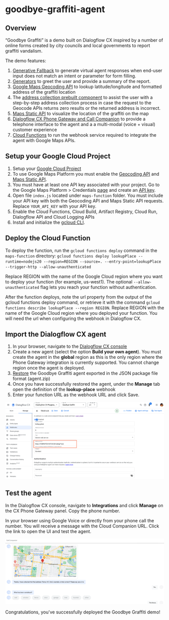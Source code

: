 # goodbye-graffiti-agent

## Overview

“Goodbye Graffiti” is a demo built on Dialogflow CX inspired by a number of online forms created by city councils and local governments to report graffiti vandalism. 

The demo features:
1. [Generative Fallback](https://cloud.google.com/dialogflow/cx/docs/concept/generative-fallback) to generate virtual agent responses when end-user input does not match an intent or parameter for form filling. 
1. [Generators](https://cloud.google.com/dialogflow/cx/docs/concept/generators) to greet the user and provide a summary of the report. 
1. [Google Maps Geocoding API](https://developers.google.com/maps/documentation/geocoding/requests-geocoding) to lookup latitude/longitude and formatted address of the graffiti location 
1. The [address collection prebuilt component](https://cloud.google.com/dialogflow/cx/docs/concept/prebuilt-component/address-collection) to assist the user with a step-by-step address collection process in case the request to the Geocode APIs returns zero results or the returned address is incorrect.  
1. [Maps Static API](https://developers.google.com/maps/documentation/maps-static/overview) to visualize the location of the graffiti on the map
1. [Dialogflow CX Phone Gateway and Call Companion](https://cloud.google.com/dialogflow/cx/docs/concept/integration/phone-gateway) to provide a telephone interface to the agent and a a multi-modal (voice + visual) customer experience
1. [Cloud Functions](https://cloud.google.com/functions/docs/configuring) to run the webhook service required to integrate the agent with Google Maps APIs. 

## Setup your Google Cloud Project
1. Setup your [Google Cloud Project](https://developers.google.com/maps/documentation/maps-static/cloud-setup) 
1. To use Google Maps Platform you must enable the [Geocoding API](https://console.cloud.google.com/apis/library/geocoding-backend.googleapis.com?utm_source=Docs_EnableAPIs&utm_content=Docs_geocoding-backend&_gl=1*1syfwbs*_ga*MTMxNzQwMTEyNS4xNjkyMDE1OTQ1*_ga_NRWSTWS78N*MTY5MjAxNTk0Ni4xLjEuMTY5MjAxNjk4Ni4wLjAuMA..) and [Maps Static API](https://console.cloud.google.com/apis/library/static-maps-backend.googleapis.com?utm_source=Docs_EnableAPIs&utm_content=Docs_static-maps-backend&_gl=1*13fpvaq*_ga*MTMxNzQwMTEyNS4xNjkyMDE1OTQ1*_ga_NRWSTWS78N*MTY5MjAxNTk0Ni4xLjEuMTY5MjAxNjk4Ni4wLjAuMA..). 
1. You must have at least one API key associated with your project. Go to the Google Maps Platform > Credentials [page](https://console.cloud.google.com/project/_/google/maps-apis/credentials?utm_source=Docs_CreateAPIKey&utm_content=Docs_static-maps-backend&_gl=1*8gesr0*_ga*MTMxNzQwMTEyNS4xNjkyMDE1OTQ1*_ga_NRWSTWS78N*MTY5MjAxNTk0Ni4xLjEuMTY5MjAxNzI2MS4wLjAuMA..) and create an [API key](https://developers.google.com/maps/documentation/maps-static/get-api-key#creating-api-keys).  
1. Open file `index.js` located under `maps-function` folder. You must include your API key with both the Geocoding API and Maps Static API requests. Replace `YOUR_API_KEY` with your API key. 
1. Enable the Cloud Functions, Cloud Build, Artifact Registry, Cloud Run, Dialogflow API and Cloud Logging APIs
1. Install and initialize the [gcloud CLI](https://cloud.google.com/sdk/docs/install).

## Deploy the Cloud Function
To deploy the function, run the `gcloud functions deploy` command in the `maps-function` directory:
`gcloud functions deploy lookupPlace --runtime=nodejs20 --region=REGION --source=. --entry-point=lookupPlace --trigger-http --allow-unauthenticated`

Replace REGION with the name of the Google Cloud region where you want to deploy your function (for example, us-west1).
The optional `--allow-unauthenticated` flag lets you reach your function without authentication.

After the function deploys, note the url property from the output of the gcloud functions deploy command, or retrieve it with the command `gcloud functions describe lookupPlace --region REGION`. Replace REGION with the name of the Google Cloud region where you deployed your function. You will need the url when configuring the webhook in Dialogflow CX. 

## Import the Dialogflow CX agent
1. In your browser, navigate to the [Dialogflow CX console](https://dialogflow.cloud.google.com/cx/projects)
1. Create a new agent (select the option **Build your own agent**). You must create the agent in the **global** region as this is the only region where the Phone Gateway integration is currently supported. You cannot change region once the agent is deployed. 
1. [Restore](https://cloud.google.com/dialogflow/cx/docs/concept/agent#export) the Goodbye Graffiti agent exported in the JSON package file format (agent.zip) 
1. Once you have successfully restored the agent, under the **Manage** tab open the definition of the **lookup-place** webhook
1. Enter your function URL as the webhook URL and click Save.

![Dialogflow CX Webhook](images/webhook.png)

## Test the agent
In the Dialogflow CX console, navigate to **Integrations** and click **Manage** on the CX Phone Gateway panel.
Copy the phone number.

In your browser using Google Voice or directly from your phone call the number. You will receive a message with the Cloud Companion URL. Click the link to open the UI and test the agent.    

![Demo](images/demo.png)

Congratulations, you've successfully deployed the Goodbye Graffiti demo!

